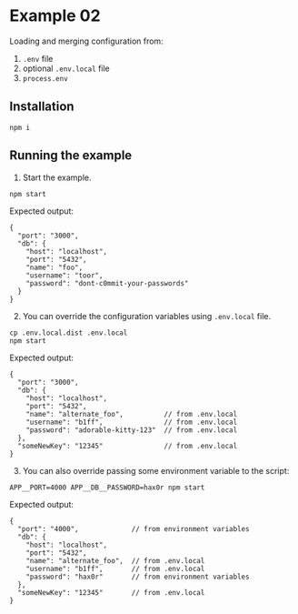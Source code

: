 # Example 02

Loading and merging configuration from:
  1. `.env` file
  2. optional `.env.local` file
  3. `process.env`

## Installation

```shell
npm i
```

## Running the example

1. Start the example.

```shell
npm start
```

Expected output:

```json5
{
  "port": "3000",
  "db": {
    "host": "localhost",
    "port": "5432",
    "name": "foo",
    "username": "toor",
    "password": "dont-c0mmit-your-passwords"
  }
}

```

2. You can override the configuration variables using `.env.local` file.

```shell
cp .env.local.dist .env.local
npm start
```

Expected output:

```json5
{
  "port": "3000",
  "db": {
    "host": "localhost",
    "port": "5432",
    "name": "alternate_foo",          // from .env.local
    "username": "b1ff",               // from .env.local
    "password": "adorable-kitty-123"  // from .env.local
  },
  "someNewKey": "12345"               // from .env.local
}
```

3. You can also override passing some environment variable to the script:

```shell
APP__PORT=4000 APP__DB__PASSWORD=hax0r npm start
```

Expected output:

```json5
{
  "port": "4000",             // from environment variables
  "db": {
    "host": "localhost",
    "port": "5432",
    "name": "alternate_foo",  // from .env.local
    "username": "b1ff",       // from .env.local
    "password": "hax0r"       // from environment variables
  },
  "someNewKey": "12345"       // from .env.local
}
```
